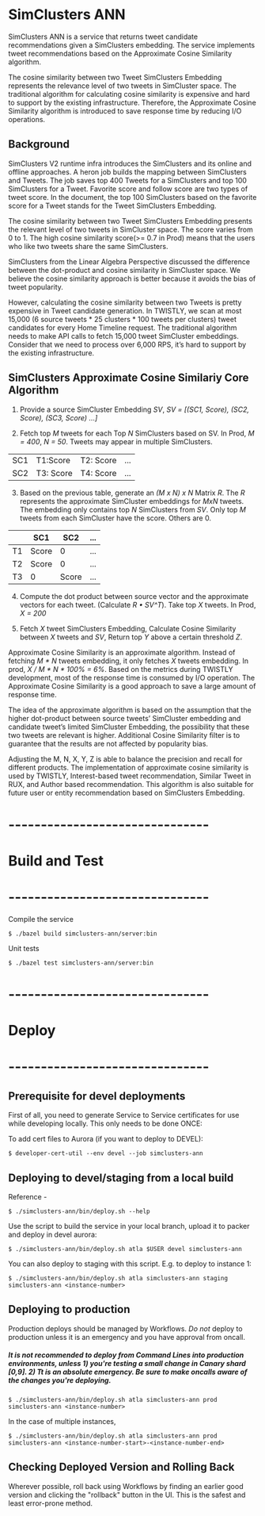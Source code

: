 # SimClusters ANN

SimClusters ANN is a service that returns tweet candidate recommendations given a SimClusters embedding. The service implements tweet recommendations based on the Approximate Cosine Similarity algorithm.

The cosine similarity between two Tweet SimClusters Embedding represents the relevance level of two tweets in SimCluster space. The traditional algorithm for calculating cosine similarity is expensive and hard to support by the existing infrastructure. Therefore, the Approximate Cosine Similarity algorithm is introduced to save response time by reducing I/O operations.

## Background
SimClusters V2 runtime infra introduces the SimClusters and its online and offline approaches. A heron job builds the mapping between SimClusters and Tweets. The job saves top 400 Tweets for a SimClusters and top 100 SimClusters for a Tweet. Favorite score and follow score are two types of tweet score.  In the document, the top 100 SimClusters based on the favorite score for a Tweet stands for the Tweet SimClusters Embedding. 

The cosine similarity between two Tweet SimClusters Embedding presents the relevant level of two tweets in SimCluster space. The score varies from 0 to 1. The high cosine similarity score(>= 0.7 in Prod) means that the users who like two tweets share the same SimClusters. 


SimClusters from the Linear Algebra Perspective discussed the difference between the dot-product and cosine similarity in SimCluster space. We believe the cosine similarity approach is better because it avoids the bias of tweet popularity.

 However, calculating the cosine similarity between two Tweets is pretty expensive in Tweet candidate generation. In TWISTLY, we scan at most 15,000 (6 source tweets * 25 clusters * 100 tweets per clusters) tweet candidates for every Home Timeline request. The traditional algorithm needs to make API calls to fetch 15,000 tweet SimCluster embeddings. Consider that we need to process over 6,000 RPS, it’s hard to support by the existing infrastructure.  


## SimClusters Approximate Cosine Similariy Core Algorithm

1. Provide a source SimCluster Embedding *SV*, *SV = [(SC1, Score), (SC2, Score), (SC3, Score) …]*

2. Fetch top *M* tweets for each Top *N* SimClusters based on SV. In Prod, *M = 400*, *N = 50*.  Tweets may appear in multiple SimClusters. 
 
|   |   |   |   |
|---|---|---|---|
| SC1  | T1:Score  | T2: Score  | ...   |
| SC2 |  T3: Score | T4: Score  |  ... |


3. Based on the previous table, generate an *(M x N) x N* Matrix *R*. The *R* represents the approximate SimCluster embeddings for *MxN* tweets. The embedding only contains top *N* SimClusters from *SV*. Only top *M* tweets from each SimCluster have the score. Others are 0. 

|   |  SC1 |  SC2 | ...   |
|---|---|---|---|
| T1  | Score  | 0  | ...   |
| T2 |  Score | 0 |  ... |
| T3 |  0 | Score  |  ... |

4. Compute the dot product between source vector and the approximate vectors for each tweet. (Calculate *R • SV^T*). Take top *X* tweets. In Prod, *X = 200*

5. Fetch *X* tweet SimClusters Embedding, Calculate Cosine Similarity between *X* tweets and *SV*, Return top *Y* above a certain threshold *Z*.

Approximate Cosine Similarity is an approximate algorithm. Instead of fetching *M * N* tweets embedding, it only fetches *X* tweets embedding. In prod, *X / M * N * 100% = 6%*. Based on the metrics during TWISTLY development, most of the response time is consumed by I/O operation. The Approximate Cosine Similarity is a good approach to save a large amount of response time. 

The idea of the approximate algorithm is based on the assumption that the higher dot-product between source tweets’ SimCluster embedding and candidate tweet’s limited SimCluster Embedding, the possibility that these two tweets are relevant is higher. Additional Cosine Similarity filter is to guarantee that the results are not affected by popularity bias.  

Adjusting the M, N, X, Y, Z is able to balance the precision and recall for different products. The implementation of approximate cosine similarity is used by TWISTLY, Interest-based tweet recommendation, Similar Tweet in RUX, and Author based recommendation. This algorithm is also suitable for future user or entity recommendation based on SimClusters Embedding. 


# -------------------------------
# Build and Test
# -------------------------------
Compile the service

    $ ./bazel build simclusters-ann/server:bin

Unit tests

    $ ./bazel test simclusters-ann/server:bin

# -------------------------------
# Deploy
# -------------------------------

## Prerequisite for devel deployments
First of all, you need to generate Service to Service certificates for use while developing locally. This only needs to be done ONCE:

To add cert files to Aurora (if you want to deploy to DEVEL):
```
$ developer-cert-util --env devel --job simclusters-ann
```

## Deploying to devel/staging from a local build
Reference -
    
    $ ./simclusters-ann/bin/deploy.sh --help

Use the script to build the service in your local branch, upload it to packer and deploy in devel aurora:

    $ ./simclusters-ann/bin/deploy.sh atla $USER devel simclusters-ann

You can also deploy to staging with this script. E.g. to deploy to instance 1:

    $ ./simclusters-ann/bin/deploy.sh atla simclusters-ann staging simclusters-ann <instance-number>

## Deploying to production

Production deploys should be managed by Workflows. 
_Do not_ deploy to production unless it is an emergency and you have approval from oncall.

##### It is not recommended to deploy from Command Lines into production environments, unless 1) you're testing a small change in Canary shard [0,9]. 2) Tt is an absolute emergency. Be sure to make oncalls aware of the changes you're deploying.

    $ ./simclusters-ann/bin/deploy.sh atla simclusters-ann prod simclusters-ann <instance-number>
In the case of multiple instances,

    $ ./simclusters-ann/bin/deploy.sh atla simclusters-ann prod simclusters-ann <instance-number-start>-<instance-number-end>

## Checking Deployed Version and Rolling Back

Wherever possible, roll back using Workflows by finding an earlier good version and clicking the "rollback" button in the UI. This is the safest and least error-prone method.
